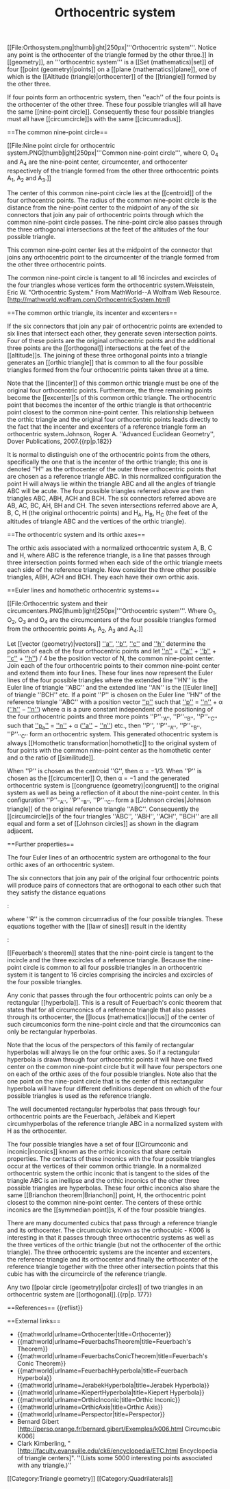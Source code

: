 ﻿---
lastrevid: 642804873
pageid: 161263
canonicalurl: http://en.wikipedia.org/wiki/Orthocentric_system
title: Orthocentric system
editurl: http://en.wikipedia.org/w/index.php?title=Orthocentric_system&action=edit
length: 11580
contentmodel: wikitext
pagelanguage: en
touched: 2015-01-24T00:45:08Z
ns: 0
fullurl: http://en.wikipedia.org/wiki/Orthocentric_system
---

[[File:Orthosystem.png|thumb|ight|250px|'''Orthocentric system'''. Notice any point is the orthocenter of the triangle formed by the other three.]]
In [[geometry]], an '''orthocentric system''' is a [[Set (mathematics)|set]] of four [[point (geometry)|points]] on a [[plane (mathematics)|plane]], one of which is the [[Altitude (triangle)|orthocenter]] of the [[triangle]] formed by the other three. 

If four points form an orthocentric system, then ''each'' of the four points is the orthocenter of the other three. These four possible triangles will all have the same [[nine-point circle]]. Consequently these four possible triangles must all have [[circumcircle]]s with the same [[circumradius]].

==The common nine-point circle==

[[File:Nine point circle for orthocentric system.PNG|thumb|ight|250px|'''Common nine-point circle''', where O, O<sub>4</sub> and A<sub>4</sub> are the nine-point center, circumcenter, and orthocenter respectively of the triangle formed from the other three orthocentric points A<sub>1</sub>, A<sub>2</sub> and A<sub>3</sub>.]]

The center of this common nine-point circle lies at the [[centroid]] of the four orthocentric points. The radius of the common nine-point circle is the distance from the nine-point center to the midpoint of any of the six connectors that join any pair of orthocentric points through which the common nine-point circle passes. The nine-point circle also passes through the three orthogonal intersections at the feet of the altitudes of the four possible triangle.

This common nine-point center lies at the midpoint of the connector that joins any orthocentric point to the circumcenter of the triangle formed from the other three orthocentric points.

The common nine-point circle is tangent to all 16 incircles and excircles of the four triangles whose vertices form the orthocentric system.<ref>Weisstein, Eric W. "Orthocentric System." From MathWorld--A Wolfram Web Resource. [http://mathworld.wolfram.com/OrthocentricSystem.html]</ref>

==The common orthic triangle, its incenter and excenters==

If the six connectors that join any pair of orthocentric points are extended to six lines that intersect each other, they generate seven intersection points. Four of these points are the original orthocentric points and the additional three points are the [[orthogonal]] intersections at the feet of the [[altitude]]s. The joining of these three orthogonal points into a triangle generates an [[orthic triangle]] that is common to all the four possible triangles formed from the four orthocentric points taken three at a time.

Note that the [[incenter]] of this common orthic triangle must be one of the original four orthocentric points. Furthermore, the three remaining points become the [[excenter]]s of this common orthic triangle.  The orthocentric point that becomes the incenter of the orthic triangle is that orthocentric point closest to the common nine-point center. This relationship between the orthic triangle and the original four orthocentric points leads directly to the fact that the incenter and excenters of a reference triangle form an orthocentric system.<ref name=Johnson>Johnson, Roger A. ''Advanced Euclidean Geometry'', Dover Publications, 2007.</ref>{{rp|p.182}}

It is normal to distinguish one of the orthocentric points from the others, specifically the one that is the incenter of the orthic triangle; this one is denoted ''H'' as the orthocenter of the outer three orthocentric points that are chosen as a reference triangle ABC. In this normalized configuration the point H will always lie within the triangle ABC and all the angles of triangle ABC will be acute. The four possible triangles referred above are then triangles ABC, ABH, ACH and BCH. The six connectors referred above are AB, AC, BC, AH, BH and CH. The seven intersections referred above are A, B, C, H (the original orthocentric points) and H<sub>A</sub>, H<sub>B</sub>, H<sub>C</sub> (the feet of the altitudes of triangle ABC and the vertices of the orthic triangle).

==The orthocentric system and its orthic axes==

The orthic axis associated with a normalized orthocentric system A, B, C and H, where ABC is the reference triangle, is a line that passes through three intersection points formed when each side of the orthic triangle meets each side of the reference triangle. Now consider the three other possible triangles, ABH, ACH and BCH. They each have their own orthic axis.

==Euler lines and homothetic orthocentric systems==

[[File:Orthocentric system and their circumcenters.PNG|thumb|ight|250px|'''Orthocentric system'''. Where O<sub>1</sub>, O<sub>2</sub>, O<sub>3</sub> and O<sub>4</sub> are the circumcenters of the four possible triangles formed from the orthocentric points A<sub>1</sub>, A<sub>2</sub>, A<sub>3</sub> and A<sub>4</sub>.]]

Let [[vector (geometry)|vectors]] <u>''a''</u>, <u>''b''</u>, <u>''c''</u> and <u>''h''</u> determine the position of each of the four orthocentric points and let <u>''n''</u> = (<u>''a''</u> + <u>''b''</u> + <u>''c''</u> + <u>''h''</u>) / 4 be the position vector of N, the common nine-point center. Join each of the four orthocentric points to their common nine-point center and extend them into four lines. These four lines now represent the Euler lines of the four possible triangles where the extended line ''HN'' is the Euler line of triangle ''ABC'' and the extended line ''AN'' is the [[Euler line]] of triangle ''BCH'' etc. If a point ''P'' is chosen on the Euler line ''HN'' of the reference triangle ''ABC'' with a position vector <u>''p''</u> such that <u>''p''</u> = <u>''n''</u> + α (<u>''h''</u>&nbsp;&minus;&nbsp;<u>''n''</u>) where α is a pure constant independent of the positioning of the four orthocentric points and three more points ''P''<sub>''A''</sub>, ''P''<sub>''B''</sub>, ''P''<sub>''C''</sub> such that <u>''p<sub>a</sub>''</u> = <u>''n''</u> + α (<u>''a''</u>&nbsp;&minus;&nbsp;<u>''n''</u>) etc., then ''P'', ''P''<sub>''A''</sub>, ''P''<sub>''B''</sub>, ''P''<sub>''C''</sub> form an orthocentric system. This generated othocentric system is always [[Homothetic transformation|homothetic]] to the original system of four points with the common nine-point center as the homothetic center and α the ratio of [[similitude]].

When ''P'' is chosen as the centroid ''G'', then α = &minus;1/3. When ''P'' is chosen as the [[circumcenter]] O, then α = &minus;1 and the generated orthocentric system is [[congruence (geometry)|congruent]] to the original system as well as being a reflection of it about the nine-point center. In this configuration ''P''<sub>''A''</sub>, ''P''<sub>''B''</sub>, ''P''<sub>''C''</sub> form a [[Johnson circles|Johnson triangle]] of the original reference triangle ''ABC''. Consequently the [[circumcircle]]s of the four triangles ''ABC'', ''ABH'', ''ACH'', ''BCH'' are all equal and form a set of [[Johnson circles]] as shown in the diagram adjacent.

==Further properties==

The four Euler lines of an orthocentric system are orthogonal to the four orthic axes of an orthocentric system.

The six connectors that join any pair of the original four orthocentric points will produce pairs of connectors that are orthogonal to each other such that they satisfy the distance equations

:<math> AB^2 + CH^2 = AC^2 + BH^2 = BC^2 + AH^2 = 4R^2 </math>

where ''R'' is the common circumradius of the four possible triangles. These equations together with the [[law of sines]] result in the identity

:<math> \frac{BC}{\sin{A}} = \frac{AC}{\sin{B}} = \frac{AB}{\sin{C}} = \frac{HA}{|\cos{A}|} = \frac{HB}{|\cos{B}|} = \frac{HC}{|\cos{C}|} = 2R. </math>

[[Feuerbach's theorem]] states that the nine-point circle is tangent to the incircle and the three excircles of a reference triangle. Because the nine-point circle is common to all four possible triangles in an orthocentric system it is tangent to 16 circles comprising the incircles and excircles of the four possible triangles.

Any conic that passes through the four orthocentric points can only be a rectangular [[hyperbola]].
This is a result of Feuerbach's conic theorem that states that for all circumconics of a reference triangle that also passes through its orthocenter, the [[locus (mathematics)|locus]] of the center of such circumconics form the nine-point circle and that the circumconics can only be rectangular hyperbolas.

Note that the locus of the perspectors of this family of rectangular hyperbolas will always lie on the four orthic axes. So if a rectangular hyperbola is drawn through four orthocentric points it will have one fixed center on the common nine-point circle but it will have four perspectors one on each of the orthic axes of the four possible triangles. Note also that the one point on the nine-point circle that is the center of this rectangular hyperbola will have four different definitions dependent on which of the four possible triangles is used as the reference triangle.

The well documented rectangular hyperbolas that pass through four orthocentric points are the Feuerbach, Jeřábek and Kiepert circumhyperbolas of the reference triangle ABC in a normalized system with H as the orthocenter.

The four possible triangles have a set of four [[Circumconic and inconic|inconics]] known as the orthic inconics that share certain properties. The contacts of these inconics with the four possible triangles occur at the vertices of their common orthic triangle. In a normalized orthocentric system the orthic inconic that is tangent to the sides of the triangle ABC is an inellipse and the orthic inconics of the other three possible triangles are hyperbolas. These four orthic inconics also share the same [[Brianchon theorem|Brianchon]] point, H, the orthocentric point closest to the common nine-point center. The centers of these orthic inconics are the [[symmedian point]]s, K of the four possible triangles.

There are many documented cubics that pass through a reference triangle and its orthocenter. The circumcubic known as the orthocubic - K006 is interesting in that it passes through three orthocentric systems as well as the three vertices of the orthic triangle (but not the orthocenter of the orthic triangle). The three orthocentric systems are the incenter and excenters, the reference triangle and its orthocenter and finally the orthocenter of the reference triangle together with the three other intersection points that this cubic has with the circumcircle of the reference triangle.

Any two [[polar circle (geometry)|polar circles]] of two triangles in an orthocentric system are [[orthogonal]].<ref name=Johnson/>{{rp|p. 177}}

==References==
{{reflist}}

==External links==

* {{mathworld|urlname=Orthocenter|title=Orthocenter}}
* {{mathworld|urlname=FeuerbachsTheorem|title=Feuerbach's Theorem}}
* {{mathworld|urlname=FeuerbachsConicTheorem|title=Feuerbach's Conic Theorem}}
* {{mathworld|urlname=FeuerbachHyperbola|title=Feuerbach Hyperbola}}
* {{mathworld|urlname=JerabekHyperbola|title=Jerabek Hyperbola}}
* {{mathworld|urlname=KiepertHyperbola|title=Kiepert Hyperbola}}
* {{mathworld|urlname=OrthicInconic|title=Orthic Inconic}}
* {{mathworld|urlname=OrthicAxis|title=Orthic Axis}}
* {{mathworld|urlname=Perspector|title=Perspector}}
* Bernard Gibert [http://perso.orange.fr/bernard.gibert/Exemples/k006.html Circumcubic K006]
* Clark Kimberling, "[http://faculty.evansville.edu/ck6/encyclopedia/ETC.html Encyclopedia of triangle centers]". ''(Lists some 5000 interesting points associated with any triangle.)''

[[Category:Triangle geometry]]
[[Category:Quadrilaterals]]